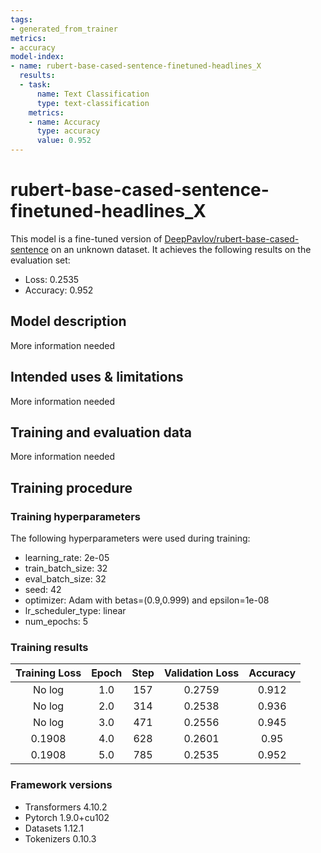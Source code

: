 ```yaml
---
tags:
- generated_from_trainer
metrics:
- accuracy
model-index:
- name: rubert-base-cased-sentence-finetuned-headlines_X
  results:
  - task:
      name: Text Classification
      type: text-classification
    metrics:
    - name: Accuracy
      type: accuracy
      value: 0.952
---
```


<!-- This model card has been generated automatically according to the information the Trainer had access to. You
should probably proofread and complete it, then remove this comment. -->

# rubert-base-cased-sentence-finetuned-headlines_X

This model is a fine-tuned version of [DeepPavlov/rubert-base-cased-sentence](https://huggingface.co/DeepPavlov/rubert-base-cased-sentence) on an unknown dataset.
It achieves the following results on the evaluation set:
- Loss: 0.2535
- Accuracy: 0.952

## Model description

More information needed

## Intended uses & limitations

More information needed

## Training and evaluation data

More information needed

## Training procedure

### Training hyperparameters

The following hyperparameters were used during training:
- learning_rate: 2e-05
- train_batch_size: 32
- eval_batch_size: 32
- seed: 42
- optimizer: Adam with betas=(0.9,0.999) and epsilon=1e-08
- lr_scheduler_type: linear
- num_epochs: 5

### Training results

| Training Loss | Epoch | Step | Validation Loss | Accuracy |
|:-------------:|:-----:|:----:|:---------------:|:--------:|
| No log        | 1.0   | 157  | 0.2759          | 0.912    |
| No log        | 2.0   | 314  | 0.2538          | 0.936    |
| No log        | 3.0   | 471  | 0.2556          | 0.945    |
| 0.1908        | 4.0   | 628  | 0.2601          | 0.95     |
| 0.1908        | 5.0   | 785  | 0.2535          | 0.952    |


### Framework versions

- Transformers 4.10.2
- Pytorch 1.9.0+cu102
- Datasets 1.12.1
- Tokenizers 0.10.3

